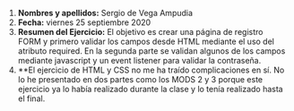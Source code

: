 1. **Nombres y apellidos:** Sergio de Vega Ampudia
2. **Fecha:** viernes 25 septiembre 2020
3. **Resumen del Ejercicio:** El objetivo es crear una página de registro FORM y primero validar los campos desde HTML mediante el uso del atributo required. En la segunda parte se validan algunos de los campos mediante javascript y un event listener para validar la contraseña.
4. **El ejercicio de HTML y CSS no me ha traído complicaciones en sí. No lo he presentado en dos partes como los MODS 2 y 3 porque este ejercicio ya lo había realizado durante la clase y lo tenía realizado hasta el final.
